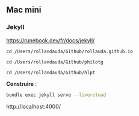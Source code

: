 ## Mac mini

### Jekyll

https://runebook.dev/fr/docs/jekyll/

```
cd /Users/rollandauda/Github/rollauda.github.io

cd /Users/rollandauda/Github/philotg

cd /Users/rollandauda/Github/hlpt
```

**Construire** :

```bash
bundle exec jekyll serve --livereload
```

http://localhost:4000/